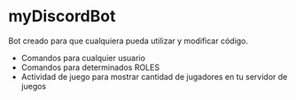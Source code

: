 # myDiscordBot

Bot creado para que cualquiera pueda utilizar y modificar código.

- Comandos para cualquier usuario
- Comandos para determinados ROLES
- Actividad de juego para mostrar cantidad de jugadores en tu servidor de juegos

